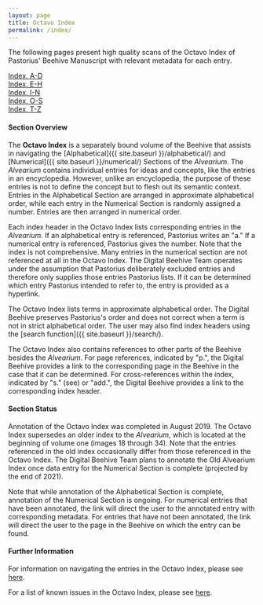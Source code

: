 ```yaml
---
layout: page
title: Octavo Index
permalink: /index/
---
```


The following pages present high quality scans of the Octavo Index of Pastorius' Beehive Manuscript with relevant metadata for each entry.

[Index, A-D](index-ad.md)  
[Index, E-H](index-eh.md)  
[Index, I-N](index-in.md)  
[Index, O-S](index-os.md)  
[Index, T-Z](index-tz.md)  

#### Section Overview  

The **Octavo Index** is a separately bound volume of the Beehive that assists in navigating the [Alphabetical]({{ site.baseurl }}/alphabetical/) and [Numerical]({{ site.baseurl }}/numerical/) Sections of the _Alvearium_. The _Alvearium_ contains individual entries for ideas and concepts, like the entries in an encyclopedia. However, unlike an encyclopedia, the purpose of these entries is not to define the concept but to flesh out its semantic context. Entries in the Alphabetical Section are arranged in approximate alphabetical order, while each entry in the Numerical Section is randomly assigned a number. Entries are then arranged in numerical order.

Each index header in the Octavo Index lists corresponding entries in the _Alvearium_. If an alphabetical entry is referenced, Pastorius writes an "a." If a numerical entry is referenced, Pastorius gives the number. Note that the index is not comprehensive. Many entries in the numerical section are not referenced at all in the Octavo Index. The Digital Beehive Team operates under the assumption that Pastorius deliberately excluded entries and therefore only supplies those entries Pastorius lists. If it can be determined which entry Pastorius intended to refer to, the entry is provided as a hyperlink.

The Octavo Index lists terms in approximate alphabetical order. The Digital Beehive preserves Pastorius's order and does not correct when a term is not in strict alphabetical order. The user may also find index headers using the [search function]({{ site.baseurl }}/search/).

The Octavo Index also contains references to other parts of the Beehive besides the _Alvearium_. For page references, indicated by "p.", the Digital Beehive provides a link to the corresponding page in the Beehive in the case that it can be determined. For cross-references within the index, indicated by "s." (see) or "add.", the Digital Beehive provides a link to the corresponding index header.

#### Section Status

Annotation of the Octavo Index was completed in August 2019. The Octavo Index supersedes an older index to the _Alvearium_, which is located at the beginning of volume one (images 18 through 34). Note that the entries referenced in the old index occasionally differ from those referenced in the Octavo Index. The Digital Beehive Team plans to annotate the Old Alvearium Index once data entry for the Numerical Section is complete (projected by the end of 2021).

Note that while annotation of the Alphabetical Section is complete, annotation of the Numerical Section is ongoing. For numerical entries that have been annotated, the link will direct the user to the annotated entry with corresponding metadata. For entries that have not been annotated, the link will direct the user to the page in the Beehive on which the entry can be found.

#### Further Information

For information on navigating the entries in the Octavo Index, please see [here](index-documentation.md).

For a list of known issues in the Octavo Index, please see [here](index-issues.md).
